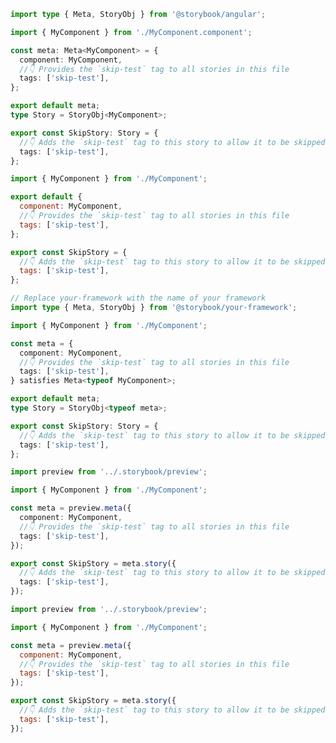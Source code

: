 ```ts filename="MyComponent.stories.ts" renderer="angular" language="ts"
import type { Meta, StoryObj } from '@storybook/angular';

import { MyComponent } from './MyComponent.component';

const meta: Meta<MyComponent> = {
  component: MyComponent,
  //👇 Provides the `skip-test` tag to all stories in this file
  tags: ['skip-test'],
};

export default meta;
type Story = StoryObj<MyComponent>;

export const SkipStory: Story = {
  //👇 Adds the `skip-test` tag to this story to allow it to be skipped in the tests when enabled in the test-runner configuration
  tags: ['skip-test'],
};
```

```js filename="MyComponent.stories.js|jsx" renderer="common" language="js" tabTitle="CSF 3"
import { MyComponent } from './MyComponent';

export default {
  component: MyComponent,
  //👇 Provides the `skip-test` tag to all stories in this file
  tags: ['skip-test'],
};

export const SkipStory = {
  //👇 Adds the `skip-test` tag to this story to allow it to be skipped in the tests when enabled in the test-runner configuration
  tags: ['skip-test'],
};
```

```ts filename="MyComponent.stories.ts|tsx" renderer="common" language="ts" tabTitle="CSF 3"
// Replace your-framework with the name of your framework
import type { Meta, StoryObj } from '@storybook/your-framework';

import { MyComponent } from './MyComponent';

const meta = {
  component: MyComponent,
  //👇 Provides the `skip-test` tag to all stories in this file
  tags: ['skip-test'],
} satisfies Meta<typeof MyComponent>;

export default meta;
type Story = StoryObj<typeof meta>;

export const SkipStory: Story = {
  //👇 Adds the `skip-test` tag to this story to allow it to be skipped in the tests when enabled in the test-runner configuration
  tags: ['skip-test'],
};
```

```ts filename="MyComponent.stories.ts|tsx" renderer="react" language="ts" tabTitle="CSF Next 🧪"
import preview from '../.storybook/preview';

import { MyComponent } from './MyComponent';

const meta = preview.meta({
  component: MyComponent,
  //👇 Provides the `skip-test` tag to all stories in this file
  tags: ['skip-test'],
});

export const SkipStory = meta.story({
  //👇 Adds the `skip-test` tag to this story to allow it to be skipped in the tests when enabled in the test-runner configuration
  tags: ['skip-test'],
});
```

<!-- JS snippets still needed while providing both CSF 3 & Next -->

```js filename="MyComponent.stories.js|jsx" renderer="react" language="js" tabTitle="CSF Next 🧪"
import preview from '../.storybook/preview';

import { MyComponent } from './MyComponent';

const meta = preview.meta({
  component: MyComponent,
  //👇 Provides the `skip-test` tag to all stories in this file
  tags: ['skip-test'],
});

export const SkipStory = meta.story({
  //👇 Adds the `skip-test` tag to this story to allow it to be skipped in the tests when enabled in the test-runner configuration
  tags: ['skip-test'],
});
```
